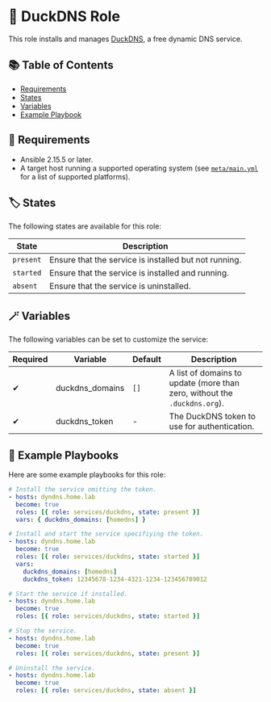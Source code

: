 # 🦆 DuckDNS Role

This role installs and manages [DuckDNS](https://www.duckdns.org/), a free dynamic DNS service.

## 📚 Table of Contents

- [Requirements](#-requirements)
- [States](#-states)
- [Variables](#-variables)
- [Example Playbook](#-example-playbook)

## 💚 Requirements

- Ansible 2.15.5 or later.
- A target host running a supported operating system (see [`meta/main.yml`](./meta/main.yml) for a list of supported platforms).

## 🏷️ States

The following states are available for this role:

| State     | Description                                           |
| --------- | ----------------------------------------------------- |
| `present` | Ensure that the service is installed but not running. |
| `started` | Ensure that the service is installed and running.     |
| `absent`  | Ensure that the service is uninstalled.               |

## 🪄 Variables

The following variables can be set to customize the service:

| Required | Variable        | Default | Description                                                               |
| ---      | --------------- | ------- | ------------------------------------------------------------------------- |
| ✔        | duckdns_domains | `[]`    | A list of domains to update (more than zero, without the `.duckdns.org`). |
| ✔        | duckdns_token   | -       | The DuckDNS token to use for authentication.                              |

## 📒 Example Playbooks

Here are some example playbooks for this role:

```yaml
# Install the service omitting the token.
- hosts: dyndns.home.lab
  become: true
  roles: [{ role: services/duckdns, state: present }]
  vars: { duckdns_domains: [homedns] }

# Install and start the service specifiying the token.
- hosts: dyndns.home.lab
  become: true
  roles: [{ role: services/duckdns, state: started }]
  vars:
    duckdns_domains: [homedns]
    duckdns_token: 12345678-1234-4321-1234-123456789012

# Start the service if installed.
- hosts: dyndns.home.lab
  become: true
  roles: [{ role: services/duckdns, state: started }]

# Stop the service.
- hosts: dyndns.home.lab
  become: true
  roles: [{ role: services/duckdns, state: present }]

# Uninstall the service.
- hosts: dyndns.home.lab
  become: true
  roles: [{ role: services/duckdns, state: absent }]
```

